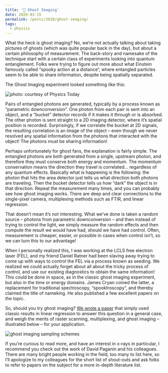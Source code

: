 ```yaml
---
title: '👻 Ghost Imaging'
date: 2020-03-15
permalink: /posts/2020/ghost-imaging/
tags:
  - physics
---
```


What the heck is ghost imaging? No, we’re not actually talking about taking pictures of ghosts (which was quite popular back in the day), but about a certain philosophy of measurement.
The back-story and namesake of the technique start with a certain class of experiments looking into quantum entanglement. Folks were trying to figure out more about what Einstein famously called “spooky action at a distance“, where entangled particles seem to be able to share information, despite being spatially separated. 

The Ghost Imaging experiment looked something like this:

![photo: courtesy of Physics Today](https://tjlane.github.io/files/ghost-imaging.png)

Pairs of entangled photons are generated, typically by a process known as “parametric downconversion”. One photon from each pair is sent into an object, and a “bucket” detector records if it makes it through or is absorbed. The other photon is sent straight to a 2D imaging detector, where it’s spatial position is recorded. Surprisingly, if we correlate the bucket at 2D signals, the resulting correlation is an image of the object – even though we never resolved any spatial information from the photons that interacted with the object! The photons must be sharing information!

Perhaps unfortunately for ghost fans, the explanation is fairly simple. The entangled photons are both generated from a single, upstream photon, and therefore they must conserve both energy and momentum. The momentum conservation means the direction they travel is correlated… regardless of any quantum effects. Basically what is happening is the following: the photon that hits the area detector just tells us what direction both photons are traveling. Then the bucket detector tells us how “dark” the object is in that direction. Repeat the measurement many times, and you can probably see how ghost imaging works. There are deep and clear connections to the single-pixel camera, multiplexing methods such as FTIR, and linear regression.

That doesn’t mean it’s not interesting. What we’ve done is taken a random source – photons from parametric downconversion – and then instead of trying to control the light, we simply measure the random effects and then compute the result we would have had, should we have had control. Often, measurement is cheaper, easier, or possible in cases when control isn’t, so we can turn this to our advantage!

When I personally realized this, I was working at the LCLS free electron laser (FEL), and my friend Daniel Ratner had been slaving away trying to come up with ways to control the FEL via a process known as seeding. We realized we could actually forget about all about the tricky process of control, and use our existing diagnostics to obtain the same information! This could be done in space, as in the classic ghost imaging experiment, but also in the time or energy domains. James Cryan coined the latter, a replacement for traditional spectroscopy, “spooktroscopy“, and thereby claimed the title of nameking. He also published a few excellent papers on the topic.

So, should you try ghost imaging? [We wrote a paper](https://opg.optica.org/oe/fulltext.cfm?uri=oe-28-5-5898&id=427611) that simply used classic results in linear regression to answer this question in a general case, and weigh the merits of raster scanning, multiplexing, and ghost imaging – illustrated below – for your application.

![ghost imaging sampling schemes](https://tjlane.github.io/files/ghost_imaging_sampling.jpg)

If you’re curious to read more, and have an interest in x-rays in particular, I recommend you check out the work of David Paganin and his colleagues. There are many bright people working in the field, too many to list here, so I’ll apologize to my colleagues for the short list of shout-outs and ask folks to refer to papers on the subject for a more in-depth literature list.
